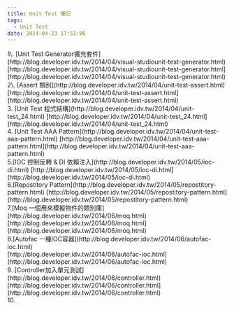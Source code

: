 ```yaml
---
title: Unit Test 筆記
tags:
  - Unit Test
date: 2014-04-23 17:53:00
---
```


<div>1\. [Unit Test Generator擴充套件](http://blog.developer.idv.tw/2014/04/visual-studiounit-test-generator.html)
[http://blog.developer.idv.tw/2014/04/visual-studiounit-test-generator.html](http://blog.developer.idv.tw/2014/04/visual-studiounit-test-generator.html)</div>
<div>2\. [Assert 類別](http://blog.developer.idv.tw/2014/04/unit-test-assert.html)
[http://blog.developer.idv.tw/2014/04/unit-test-assert.html](http://blog.developer.idv.tw/2014/04/unit-test-assert.html)</div>
<div>3.&nbsp;[Unit Test 程式結構](http://blog.developer.idv.tw/2014/04/unit-test_24.html)
[http://blog.developer.idv.tw/2014/04/unit-test_24.html](http://blog.developer.idv.tw/2014/04/unit-test_24.html)</div>
<div>4.&nbsp;[Unit Test AAA Pattern](http://blog.developer.idv.tw/2014/04/unit-test-aaa-pattern.html)
[http://blog.developer.idv.tw/2014/04/unit-test-aaa-pattern.html](http://blog.developer.idv.tw/2014/04/unit-test-aaa-pattern.html)</div>
<div>5.[IOC 控制反轉 &amp; DI 依賴注入](http://blog.developer.idv.tw/2014/05/ioc-di.html)
[http://blog.developer.idv.tw/2014/05/ioc-di.html](http://blog.developer.idv.tw/2014/05/ioc-di.html)</div>
<div>6.[Repostitory Pattern](http://blog.developer.idv.tw/2014/05/repostitory-pattern.html)
[http://blog.developer.idv.tw/2014/05/repostitory-pattern.html](http://blog.developer.idv.tw/2014/05/repostitory-pattern.html)</div>
<div>7.[Moq 一個用來模擬物件的類別庫](http://blog.developer.idv.tw/2014/06/moq.html)</div>[http://blog.developer.idv.tw/2014/06/moq.html](http://blog.developer.idv.tw/2014/06/moq.html)

<div>8.[Autofac 一種IOC容器](http://blog.developer.idv.tw/2014/06/autofac-ioc.html)</div>[http://blog.developer.idv.tw/2014/06/autofac-ioc.html](http://blog.developer.idv.tw/2014/06/autofac-ioc.html)
<div>
9.&nbsp;[Controller加入單元測試](http://blog.developer.idv.tw/2014/06/controller.html)</div>[http://blog.developer.idv.tw/2014/06/controller.html](http://blog.developer.idv.tw/2014/06/controller.html)

<div>10.</div>